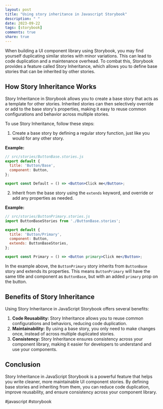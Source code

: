 ```yaml
---
layout: post
title: "Using story inheritance in Javascript Storybook"
description: " "
date: 2023-09-22
tags: [storybook]
comments: true
share: true
---
```


When building a UI component library using Storybook, you may find yourself duplicating similar stories with minor variations. This can lead to code duplication and a maintenance overhead. To combat this, Storybook provides a feature called Story Inheritance, which allows you to define base stories that can be inherited by other stories.

## How Story Inheritance Works

Story Inheritance in Storybook allows you to create a base story that acts as a template for other stories. Inherited stories can then selectively override or add to the base story's properties, making it easy to reuse common configurations and behavior across multiple stories.

To use Story Inheritance, follow these steps:

1. Create a base story by defining a regular story function, just like you would for any other story.

**Example:**

```jsx
// src/stories/ButtonBase.stories.js
export default {
  title: 'Button/Base',
  component: Button,
};

export const Default = () => <Button>Click me</Button>;
```
2. Inherit from the base story using the `extends` keyword, and override or add any properties as needed.

**Example:**

```jsx
// src/stories/ButtonPrimary.stories.js
import ButtonBaseStories from './ButtonBase.stories';

export default {
  title: 'Button/Primary',
  component: Button,
  extends: ButtonBaseStories,
};

export const Primary = () => <Button primary>Click me</Button>;
```

In the example above, the `ButtonPrimary` story inherits from `ButtonBase` story and extends its properties. This means `ButtonPrimary` will have the same title and component as `ButtonBase`, but with an added `primary` prop on the button.

## Benefits of Story Inheritance

Using Story Inheritance in JavaScript Storybook offers several benefits:

1. **Code Reusability:** Story Inheritance allows you to reuse common configurations and behaviors, reducing code duplication.
2. **Maintainability:** By using a base story, you only need to make changes once, instead of across multiple duplicated stories.
3. **Consistency:** Story Inheritance ensures consistency across your component library, making it easier for developers to understand and use your components.

## Conclusion

Story Inheritance in JavaScript Storybook is a powerful feature that helps you write cleaner, more maintainable UI component stories. By defining base stories and inheriting from them, you can reduce code duplication, improve reusability, and ensure consistency across your component library.

#javascript #storybook